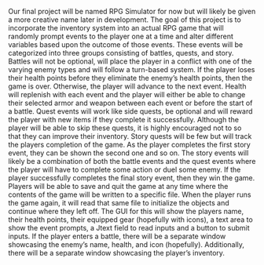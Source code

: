 Our final project will be named RPG Simulator for now but will likely be given a more creative name later in 
development. The goal of this project is to incorporate the inventory system into an actual RPG game that will 
randomly prompt events to the player one at a time and alter different variables based upon the outcome of those 
events. These events will be categorized into three groups consisting of battles, quests, and story. Battles will 
not be optional, will place the player in a conflict with one of the varying enemy types and will follow a 
turn-based system. If the player loses their health points before they eliminate the enemy’s health points, then the 
game is over. Otherwise, the player will advance to the next event. Health will replenish with each event and the 
player will either be able to change their selected armor and weapon between each event or before the start of a 
battle. Quest events will work like side quests, be optional and will reward the player with new items if they 
complete it successfully. Although the player will be able to skip these quests, it is highly encouraged not to so 
that they can improve their inventory. Story quests will be few but will track the players completion of the game. 
As the player completes the first story event, they can be shown the second one and so on. The story events will 
likely be a combination of both the battle events and the quest events where the player will have to complete some 
action or duel some enemy. If the player successfully completes the final story event, then they win the game. 
Players will be able to save and quit the game at any time where the contents of the game will be written to a 
specific file. When the player runs the game again, it will read that same file to initialize the objects and 
continue where they left off. The GUI for this will show the players name, their health points, their equipped gear 
(hopefully with icons), a text area to show the event prompts, a Jtext field to read inputs and a button to submit 
inputs. If the player enters a battle, there will be a separate window showcasing the enemy’s name, health, and icon
(hopefully). Additionally, there will be a separate window showcasing the player’s inventory.